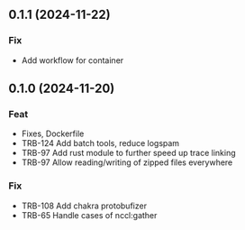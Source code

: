 ## 0.1.1 (2024-11-22)

### Fix

- Add workflow for container

## 0.1.0 (2024-11-20)

### Feat

- Fixes, Dockerfile
- TRB-124 Add batch tools, reduce logspam
- TRB-97 Add rust module to further speed up trace linking
- TRB-97 Allow reading/writing of zipped files everywhere

### Fix

- TRB-108 Add chakra protobufizer
- TRB-65 Handle cases of nccl:gather
